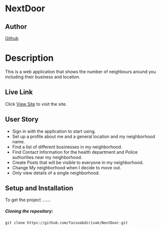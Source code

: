# NextDoor


## Author  
  
[Github](https://github.com/faisoabdirisak)

# Description  

This is a web application that shows the number of neighbours around you including their business and location.


##  Live Link
 Click [View Site](https://morning-ocean-92442.herokuapp.com/)  to visit the site.

 ## User Story
* Sign in with the application to start using.
* Set up a profile about me and a general location and my neighborhood name.
* Find a list of different businesses in my neighborhood.
* Find Contact Information for the health department and Police authorities near my neighborhood.
* Create Posts that will be visible to everyone in my neighborhood.
* Change My neighborhood when I decide to move out.
* Only view details of a single neighborhood.

## Setup and Installation  

To get the project .......  
  
    
##### Cloning the repository:  
 ``` 
git clone https://github.com/faisoabdirisak/NextDoor.git
```